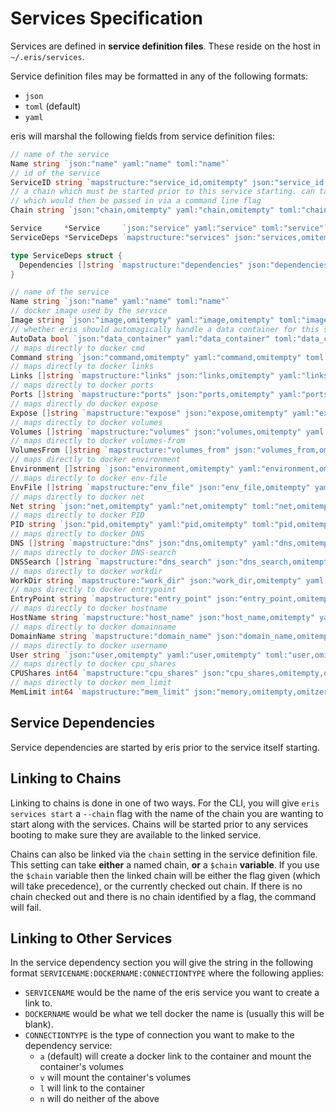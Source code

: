 # Services Specification

Services are defined in **service definition files**. These reside on the host in `~/.eris/services`.

Service definition files may be formatted in any of the following formats:

* `json`
* `toml` (default)
* `yaml`

eris will marshal the following fields from service definition files:

```go
// name of the service
Name string `json:"name" yaml:"name" toml:"name"`
// id of the service
ServiceID string `mapstructure:"service_id,omitempty" json:"service_id,omitempty" yaml:"service_id,omitempty" toml:"service_id,omitempty"`
// a chain which must be started prior to this service starting. can take a `$chain` string
// which would then be passed in via a command line flag
Chain string `json:"chain,omitempty" yaml:"chain,omitempty" toml:"chain,omitempty"`

Service     *Service     `json:"service" yaml:"service" toml:"service"`
ServiceDeps *ServiceDeps `mapstructure:"services" json:"services,omitempty", yaml:"services,omitempty" toml:"services,omitempty"`
```

```go
type ServiceDeps struct {
  Dependencies []string `mapstructure:"dependencies" json:"dependencies,omitempty" yaml:"dependencies,omitempty" toml:"dependencies,omitempty"`
}
```

```go
// name of the service
Name string `json:"name" yaml:"name" toml:"name"`
// docker image used by the service
Image string `json:"image,omitempty" yaml:"image,omitempty" toml:"image,omitempty"`
// whether eris should automagically handle a data container for this service
AutoData bool `json:"data_container" yaml:"data_container" toml:"data_container"`
// maps directly to docker cmd
Command string `json:"command,omitempty" yaml:"command,omitempty" toml:"command,omitempty"`
// maps directly to docker links
Links []string `mapstructure:"links" json:"links,omitempty" yaml:"links,omitempty" toml:"links,omitempty"`
// maps directly to docker ports
Ports []string `mapstructure:"ports" json:"ports,omitempty" yaml:"ports,omitempty" toml:"ports,omitempty"`
// maps directly do docker expose
Expose []string `mapstructure:"expose" json:"expose,omitempty" yaml:"expose,omitempty" toml:"expose,omitempty"`
// maps directly to docker volumes
Volumes []string `mapstructure:"volumes" json:"volumes,omitempty" yaml:"volumes,omitempty" toml:"volumes,omitempty"`
// maps directly to docker volumes-from
VolumesFrom []string `mapstructure:"volumes_from" json:"volumes_from,omitempty" yaml:"volumes_from,omitempty" toml:"volumes_from,omitempty"`
// maps directly to docker environment
Environment []string `json:"environment,omitempty" yaml:"environment,omitempty" toml:"environment,omitempty"`
// maps directly to docker env-file
EnvFile []string `mapstructure:"env_file" json:"env_file,omitempty" yaml:"env_file,omitempty" toml:"env_file,omitempty"`
// maps directly to docker net
Net string `json:"net,omitempty" yaml:"net,omitempty" toml:"net,omitempty"`
// maps directly to docker PID
PID string `json:"pid,omitempty" yaml:"pid,omitempty" toml:"pid,omitempty"`
// maps directly to docker DNS
DNS []string `mapstructure:"dns" json:"dns,omitempty" yaml:"dns,omitempty" toml:"dns,omitempty"`
// maps directly to docker DNS-search
DNSSearch []string `mapstructure:"dns_search" json:"dns_search,omitempty" yaml:"dns_search,omitempty" toml:"dns_search,omitempty"`
// maps directly to docker workdir
WorkDir string `mapstructure:"work_dir" json:"work_dir,omitempty" yaml:"work_dir,omitempty" toml:"work_dir,omitempty"`
// maps directly to docker entrypoint
EntryPoint string `mapstructure:"entry_point" json:"entry_point,omitempty" yaml:"entry_point,omitempty" toml:"entry_point,omitempty"`
// maps directly to docker hostname
HostName string `mapstructure:"host_name" json:"host_name,omitempty" yaml:"host_name,omitempty" toml:"host_name,omitempty"`
// maps directly to docker domainname
DomainName string `mapstructure:"domain_name" json:"domain_name,omitempty" yaml:"domain_name,omitempty" toml:"domain_name,omitempty"`
// maps directly to docker username
User string `json:"user,omitempty" yaml:"user,omitempty" toml:"user,omitempty"`
// maps directly to docker cpu_shares
CPUShares int64 `mapstructure:"cpu_shares" json:"cpu_shares,omitempty,omitzero" yaml:"cpu_shares,omitempty" toml:"cpu_shares,omitempty,omitzero"`
// maps directly to docker mem_limit
MemLimit int64 `mapstructure:"mem_limit" json:"memory,omitempty,omitzero" yaml:"memory,omitempty" toml:"memory,omitempty,omitzero"`
```

## Service Dependencies

Service dependencies are started by eris prior to the service itself starting.


## Linking to Chains

Linking to chains is done in one of two ways. For the CLI, you will give `eris services start` a `--chain` flag with the name of the chain you are wanting to start along with the services. Chains will be started prior to any services booting to make sure they are available to the linked service.

Chains can also be linked via the `chain` setting in the service definition file. This setting can take **either** a named chain, **or** a `$chain` **variable**. If you use the `$chain` variable then the linked chain will be either the flag given (which will take precedence), or the currently checked out chain. If there is no chain checked out and there is no chain identified by a flag, the command will fail.

## Linking to Other Services

In the service dependency section you will give the string in the following format `SERVICENAME:DOCKERNAME:CONNECTIONTYPE` where the following applies:

* `SERVICENAME` would be the name of the eris service you want to create a link to.
* `DOCKERNAME` would be what we tell docker the name is (usually this will be blank).
* `CONNECTIONTYPE` is the type of connection you want to make to the dependency service:
  * `a` (default) will create a docker link to the container and mount the container's volumes
  * `v` will mount the container's volumes
  * `l` will link to the container
  * `n` will do neither of the above

